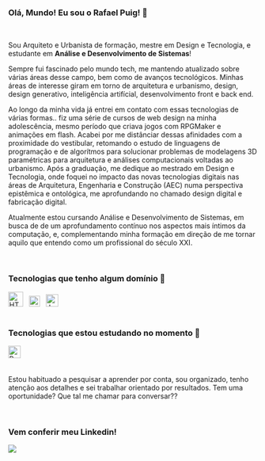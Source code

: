 ### Olá, Mundo! Eu sou o Rafael Puig! 👋 

<br />

Sou Arquiteto e Urbanista de formação, mestre em Design e Tecnologia, e estudante em **Análise e Desenvolvimento de Sistemas**! 

Sempre fui fascinado pelo mundo tech, me mantendo atualizado sobre várias áreas desse campo, bem como de avanços tecnológicos. Minhas áreas de interesse giram em torno de arquitetura e urbanismo, design, design generativo, inteligência artifícial, desenvolvimento front e back end.

Ao longo da minha vida já entrei em contato com essas tecnologias de várias formas.. fiz uma série de cursos de web design na minha adolescência, mesmo período que criava jogos com RPGMaker e animações em flash. Acabei por me distânciar dessas afinidades com a proximidade do vestibular, retomando o estudo de linguagens de programação e de algorítmos para solucionar problemas de modelagens 3D paramétricas para arquitetura e análises computacionais voltadas ao urbanismo. Após a graduação, me dedique ao mestrado em Design e Tecnologia, onde foquei no impacto das novas tecnologias digitais nas áreas de Arquitetura, Engenharia e Construção (AEC) numa perspectiva epistêmica e ontológica, me aprofundando no chamado design digital e fabricação digital.

Atualmente estou cursando Análise e Desenvolvimento de Sistemas, em busca de de um aprofundamento contínuo nos aspectos mais íntimos da computação, e, complementando minha formação em direção de me tornar aquilo que entendo como um profissional do século XXI.

<br />

###  Tecnologias que tenho algum domínio 🚀

<div>
  <img src="https://upload.wikimedia.org/wikipedia/commons/thumb/6/61/HTML5_logo_and_wordmark.svg/2048px-HTML5_logo_and_wordmark.svg.png" width="30" title="HTML5"/> &nbsp;
  <img src="https://user-images.githubusercontent.com/95223411/196292669-67de2a7e-054a-4f29-af93-d6b712600217.png" width="22" title="CSS3"/> &nbsp;
  <img src="https://user-images.githubusercontent.com/95223411/196292866-3b6775ea-828c-43a2-9962-0b7fcd8d93a1.png" width="25" title="JavaScript"/> &nbsp;
</div>

<br />

###  Tecnologias que estou estudando no momento 🌱

<div>
  <img src="https://user-images.githubusercontent.com/95223411/196293066-34d55e79-5d0d-4a31-a928-a69325e7dc27.png" width="25" title="React"/> &nbsp;
</div>

<br />

Estou habituado a pesquisar a aprender por conta, sou organizado, tenho atenção aos detalhes e sei trabalhar orientado por resultados. Tem uma oportunidade? Que tal me chamar para conversar??

<br />

### Vem conferir meu Linkedin!

[<img src="https://img.shields.io/badge/linkedin-%230077B5.svg?&style=for-the-badge&logo=linkedin&logoColor=white" />](https://www.linkedin.com/in/rafael-puig/)
